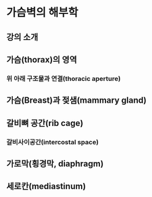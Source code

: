# 가슴벽의 해부학

## 강의 소개

## 가슴(thorax)의 영역

### 위 아래 구조물과 연결(thoracic aperture)

## 가슴(Breast)과 젖샘(mammary gland)

## 갈비뼈 공간(rib cage)

### 갈비사이공간(intercostal space)

## 가로막(횡경막, diaphragm)

## 세로칸(mediastinum)